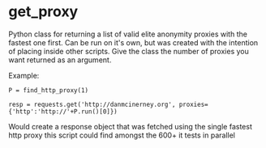 get_proxy
=========


Python class for returning a list of valid elite anonymity proxies with the fastest
one first. Can be run on it's own, but was created with the intention of placing inside
other scripts. Give the class the number of proxies you want returned as an argument.

Example:


```P = find_http_proxy(1)```

```resp = requests.get('http://danmcinerney.org', proxies={'http':'http://'+P.run()[0]})```

Would create a response object that was fetched using the single fastest http proxy
this script could find amongst the 600+ it tests in parallel
